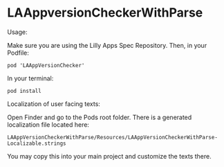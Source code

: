 LAAppversionCheckerWithParse
================

Usage:

Make sure you are using the Lilly Apps Spec Repository. Then, in your Podfile:

```
pod 'LAAppVersionChecker'
```

In your terminal:

```
pod install
```

Localization of user facing texts:

Open Finder and go to the Pods root folder. There is a generated localization file located here:

```
LAAppVersionCheckerWithParse/Resources/LAAppVersionCheckerWithParse-Localizable.strings
```

 You may copy this into your main project and customize the texts there.
